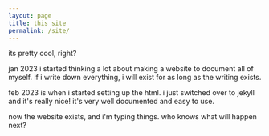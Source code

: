 ```yaml
---
layout: page
title: this site
permalink: /site/
---
```


its pretty cool, right? 

jan 2023 i started thinking a lot about making a website to document all of myself. if i write down everything, i will exist for as long as the writing exists. 

feb 2023 is when i started setting up the html. i just switched over to jekyll and it's really nice! it's very well documented and easy to use.

now the website exists, and i'm typing things. who knows what will happen next?  